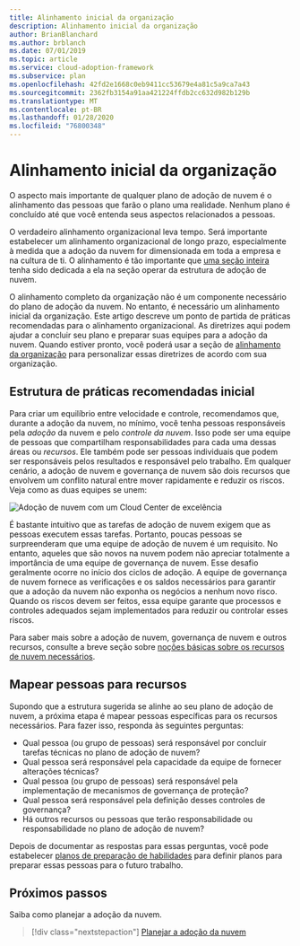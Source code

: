 ```yaml
---
title: Alinhamento inicial da organização
description: Alinhamento inicial da organização
author: BrianBlanchard
ms.author: brblanch
ms.date: 07/01/2019
ms.topic: article
ms.service: cloud-adoption-framework
ms.subservice: plan
ms.openlocfilehash: 42fd2e1668c0eb9411cc53679e4a81c5a9ca7a43
ms.sourcegitcommit: 2362fb3154a91aa421224ffdb2cc632d982b129b
ms.translationtype: MT
ms.contentlocale: pt-BR
ms.lasthandoff: 01/28/2020
ms.locfileid: "76800348"
---
```

# <a name="initial-organization-alignment"></a>Alinhamento inicial da organização

O aspecto mais importante de qualquer plano de adoção de nuvem é o alinhamento das pessoas que farão o plano uma realidade. Nenhum plano é concluído até que você entenda seus aspectos relacionados a pessoas.

O verdadeiro alinhamento organizacional leva tempo. Será importante estabelecer um alinhamento organizacional de longo prazo, especialmente à medida que a adoção da nuvem for dimensionada em toda a empresa e na cultura de ti. O alinhamento é tão importante que [uma seção inteira](../organize/index.md) tenha sido dedicada a ela na seção operar da estrutura de adoção de nuvem.

O alinhamento completo da organização não é um componente necessário do plano de adoção da nuvem. No entanto, é necessário um alinhamento inicial da organização. Este artigo descreve um ponto de partida de práticas recomendadas para o alinhamento organizacional. As diretrizes aqui podem ajudar a concluir seu plano e preparar suas equipes para a adoção da nuvem. Quando estiver pronto, você poderá usar a seção de [alinhamento da organização](../organize/index.md) para personalizar essas diretrizes de acordo com sua organização.

## <a name="initial-best-practice-structure"></a>Estrutura de práticas recomendadas inicial

Para criar um equilíbrio entre velocidade e controle, recomendamos que, durante a adoção da nuvem, no mínimo, você tenha pessoas responsáveis pela *adoção* da nuvem e pelo *controle da nuvem*. Isso pode ser uma equipe de pessoas que compartilham responsabilidades para cada uma dessas áreas ou *recursos*. Ele também pode ser pessoas individuais que podem ser responsáveis pelos resultados e responsável pelo trabalho. Em qualquer cenário, a adoção de nuvem e governança de nuvem são dois recursos que envolvem um conflito natural entre mover rapidamente e reduzir os riscos. Veja como as duas equipes se unem:

![Adoção de nuvem com um Cloud Center de excelência](../_images/ready/org-ready-best-practice.png)

É bastante intuitivo que as tarefas de adoção de nuvem exigem que as pessoas executem essas tarefas. Portanto, poucas pessoas se surpreenderam que uma equipe de adoção de nuvem é um requisito. No entanto, aqueles que são novos na nuvem podem não apreciar totalmente a importância de uma equipe de governança de nuvem. Esse desafio geralmente ocorre no início dos ciclos de adoção. A equipe de governança de nuvem fornece as verificações e os saldos necessários para garantir que a adoção da nuvem não exponha os negócios a nenhum novo risco. Quando os riscos devem ser feitos, essa equipe garante que processos e controles adequados sejam implementados para reduzir ou controlar esses riscos.

Para saber mais sobre a adoção de nuvem, governança de nuvem e outros recursos, consulte a breve seção sobre [noções básicas sobre os recursos de nuvem necessários](../organize/index.md?#understand-required-cloud-capabilities).

## <a name="map-people-to-capabilities"></a>Mapear pessoas para recursos

Supondo que a estrutura sugerida se alinhe ao seu plano de adoção de nuvem, a próxima etapa é mapear pessoas específicas para os recursos necessários. Para fazer isso, responda às seguintes perguntas:

- Qual pessoa (ou grupo de pessoas) será responsável por concluir tarefas técnicas no plano de adoção de nuvem?
- Qual pessoa será responsável pela capacidade da equipe de fornecer alterações técnicas?
- Qual pessoa (ou grupo de pessoas) será responsável pela implementação de mecanismos de governança de proteção?
- Qual pessoa será responsável pela definição desses controles de governança?
- Há outros recursos ou pessoas que terão responsabilidade ou responsabilidade no plano de adoção de nuvem?

Depois de documentar as respostas para essas perguntas, você pode estabelecer [planos de preparação de habilidades](./adapt-roles-skills-processes.md) para definir planos para preparar essas pessoas para o futuro trabalho.

## <a name="next-steps"></a>Próximos passos

Saiba como planejar a adoção da nuvem.

> [!div class="nextstepaction"]
> [Planejar a adoção da nuvem](./plan-intro.md)
